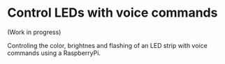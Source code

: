 # Control LEDs with voice commands

(Work in progress)

Controling the color, brightnes and flashing of an LED strip with voice commands using a RaspberryPi.

